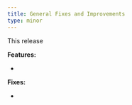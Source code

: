 ```yaml
---
title: General Fixes and Improvements
type: minor
---
```


This release

**Features:**

* 


**Fixes:**

* 
